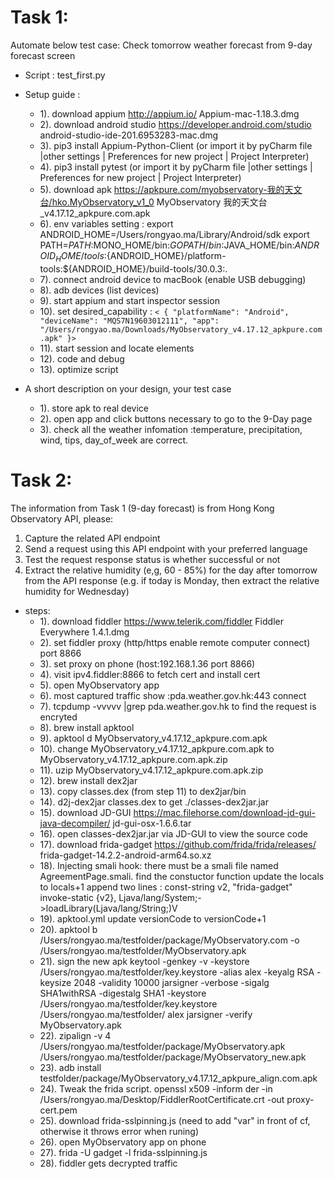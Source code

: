 # Task 1:
 Automate below test case:
 Check tomorrow weather forecast from 9-day forecast screen

* Script : 
      test_first.py
* Setup guide :
     - 1). download appium  http://appium.io/  Appium-mac-1.18.3.dmg
     - 2). download android studio  https://developer.android.com/studio android-studio-ide-201.6953283-mac.dmg
     - 3). pip3 install Appium-Python-Client (or import it by pyCharm  file |other settings | Preferences for new project | Project Interpreter)
     - 4). pip3 install pytest (or import it by pyCharm file |other settings | Preferences for new project | Project Interpreter)
     - 5). download apk https://apkpure.com/myobservatory-我的天文台/hko.MyObservatory_v1_0 MyObservatory 我的天文台_v4.17.12_apkpure.com.apk
     - 6). env variables setting : 
           export ANDROID_HOME=/Users/rongyao.ma/Library/Android/sdk
           export PATH=$PATH:$MONO_HOME/bin:${GOPATH}/bin:$JAVA_HOME/bin:${ANDROID_HOME}/tools:${ANDROID_HOME}/platform-tools:${ANDROID_HOME}/build-tools/30.0.3:.
     - 7). connect android device to macBook (enable USB debugging)
     - 8). adb devices (list devices) 
     - 9). start appium and start inspector session
     - 10). set desired_capability :
            `< {
                 "platformName": "Android",
                 "deviceName": "MQS7N19603012111",
                 "app": "/Users/rongyao.ma/Downloads/MyObservatory_v4.17.12_apkpure.com.apk"
             }>`
     - 11). start session and locate elements 
     - 12). code and debug
     - 13). optimize script

* A short description on your design, your test case
   - 1). store apk to real device
   - 2). open app and click buttons necessary to go to the 9-Day page
   - 3). check all the weather infomation :temperature, precipitation, wind, tips, day_of_week are correct.



# Task 2:
The information from Task 1 (9-day forecast) is from Hong Kong Observatory API, please:
1. Capture the related API endpoint
2. Send a request using this API endpoint with your preferred language
3. Test the request response status is whether successful or not
4. Extract the relative humidity (e,g, 60 - 85%) for ​the day after tomorrow​ from the API
response (e.g. if today is Monday, then extract the relative humidity for Wednesday)

* steps:  
    - 1). download fiddler  https://www.telerik.com/fiddler    Fiddler Everywhere 1.4.1.dmg
    - 2). set fiddler proxy (http/https enable remote computer connect) port 8866
    - 3). set proxy on phone (host:192.168.1.36 port 8866)
    - 4). visit ipv4.fiddler:8866 to fetch cert and install cert
    - 5). open MyObservatory app
    - 6). most captured traffic show :pda.weather.gov.hk:443 connect
    - 7). tcpdump -vvvvv |grep pda.weather.gov.hk to find the request is encryted
    - 8). brew install apktool
    - 9). apktool d MyObservatory_v4.17.12_apkpure.com.apk
    - 10). change MyObservatory_v4.17.12_apkpure.com.apk to MyObservatory_v4.17.12_apkpure.com.apk.zip
    - 11). uzip MyObservatory_v4.17.12_apkpure.com.apk.zip
    - 12). brew install dex2jar
    - 13). copy classes.dex (from step 11) to dex2jar/bin
    - 14). d2j-dex2jar classes.dex to get ./classes-dex2jar.jar
    - 15). download JD-GUI  https://mac.filehorse.com/download-jd-gui-java-decompiler/  jd-gui-osx-1.6.6.tar
    - 16). open classes-dex2jar.jar via JD-GUI to view the source code
    - 17). download frida-gadget https://github.com/frida/frida/releases/  frida-gadget-14.2.2-android-arm64.so.xz
    - 18). Injecting smali hook:
                           <activity android:configChanges="orientation" android:label="@string/app_name" android:name="hko.MyObservatory_v1_0.AgreementPage"                    android:noHistory="true" android:screenOrientation="portrait">
                          <intent-filter>
                              <action android:name="android.intent.action.MAIN"/>
                              <category android:name="android.intent.category.LAUNCHER"/>
                          </intent-filter>
                      </activity>
            there must be a smali file named AgreementPage.smali. find the constuctor function
            update the locals to locals+1
            append two lines : 
                  const-string v2, "frida-gadget"
                  invoke-static {v2}, Ljava/lang/System;->loadLibrary(Ljava/lang/String;)V
     - 19). apktool.yml update versionCode to versionCode+1
     - 20). apktool b  /Users/rongyao.ma/testfolder/package/MyObservatory.com  -o /Users/rongyao.ma/testfolder/MyObservatory.apk
     - 21). sign the new apk
          keytool -genkey -v -keystore /Users/rongyao.ma/testfolder/key.keystore -alias alex -keyalg RSA -keysize 2048 -validity 10000
          jarsigner -verbose -sigalg SHA1withRSA -digestalg SHA1 -keystore /Users/rongyao.ma/testfolder/key.keystore /Users/rongyao.ma/testfolder/ alex
          jarsigner -verify MyObservatory.apk
     - 22). zipalign -v 4 /Users/rongyao.ma/testfolder/package/MyObservatory.apk /Users/rongyao.ma/testfolder/package/MyObservatory_new.apk
     - 23). adb install testfolder/package/MyObservatory_v4.17.12_apkpure_align.com.apk
     - 24). Tweak the frida script.
          openssl x509 -inform der -in /Users/rongyao.ma/Desktop/FiddlerRootCertificate.crt  -out proxy-cert.pem
     - 25). download frida-sslpinning.js (need to add "var" in front of cf, otherwise it throws error when runing)
     - 26). open MyObservatory app on phone
     - 27). frida -U gadget -l frida-sslpinning.js
     - 28). fiddler gets decrypted traffic


